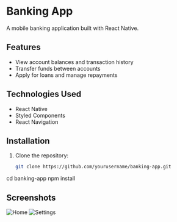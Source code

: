 # Banking App

A mobile banking application built with React Native.

## Features


- View account balances and transaction history
- Transfer funds between accounts
- Apply for loans and manage repayments

## Technologies Used

- React Native
- Styled Components
- React Navigation


## Installation

1. Clone the repository:

   ```bash
   git clone https://github.com/yourusername/banking-app.git

cd banking-app
npm install

## Screenshots

![Home](.assets/setting.jpg)
![Settings](.assets/home.png)
